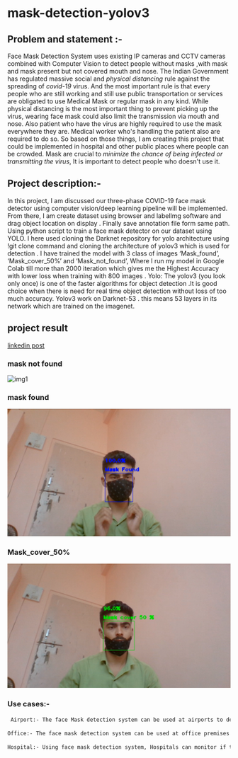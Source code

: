 # mask-detection-yolov3
## Problem and statement :- 
Face Mask Detection System uses existing IP cameras and CCTV cameras combined with Computer Vision to detect people without masks ,with mask and mask present but not covered mouth and nose.
          The Indian Government has regulated massive social and *physical distancing* rule against the spreading of *covid-19* virus. And the most important rule is that every people who are still working and still use public transportation or services are obligated to use Medical Mask or regular mask in any kind.
While physical distancing is the most important thing to prevent picking up the virus, wearing face mask could also limit the transmission via mouth and nose.
Also patient who have the virus are highly required to use the mask everywhere they are.
Medical worker who's handling the patient also are required to do so.
So based on those things, I am creating this project that could be implemented in hospital and other public places where people can be crowded.
Mask are crucial to *minimize the chance of being infected or transmitting the virus*, It is important to detect people who doesn't use it. 


## Project description:-
In this project, I am discussed our three-phase COVID-19 face mask detector using computer vision/deep learning pipeline will be implemented.
        From there,  I am create dataset using browser and labellmg software and drag object location on display .  Finally save annotation file form same path. Using python script to train a face mask detector on our dataset using YOLO.  I  here used cloning the Darknet repository for yolo architecture using !git clone command and cloning the architecture of yolov3 which is used for detection .
          I have trained the model with 3 class of images ‘Mask_found’, ‘Mask_cover_50%’  and ‘Mask_not_found’, Where I run my model in Google Colab till more than 2000 iteration which gives me the Highest Accuracy with lower loss when training with 800 images .
Yolo: The yolov3 (you look only once) is one of the faster algorithms for object detection .It is good choice when there is need for real time object detection without loss of  too much accuracy. Yolov3 work on Darknet-53 . this means 53 layers in its network which are trained on the imagenet. 


## project result
[linkedin post](https://www.linkedin.com/posts/vishal-patil-b6a3a0195_artificialintelligence-security-india-activity-6713762928736133120-6xtJ)

### mask not found
![img1](https://github.com/vishalbpatil1/mask-detection-yolov3/blob/main/%E2%80%ABimg1.png)

### mask found
![img2](https://github.com/vishalbpatil1/mask-detection-yolov3/blob/main/img3.png)

### Mask_cover_50%
![img3](https://github.com/vishalbpatil1/mask-detection-yolov3/blob/main/img2.png)


### Use cases:-
```bash
 Airport:- The face Mask detection system can be used at airports to detect travelers without masks. Face data of travelers can be captured in the system at the entrance.   If a traveler is found to be without a face mask, their picture is sent to the airport authorities so that they could take quick action. If the person’s face is already       stored, like the face of an Airport worker, it can send the alert to the worker’s phone directly.
 ```
 ```bash
Office:- The face mask detection system can be used at office premises to detect if employees are maintaining safety standards at work. It monitors employees without      masks and sends them a reminder to wear a mask. The reports can be downloaded or sent an email at the end of the day to capture people who are not complying with the regulations or the requirements. 
 ```
 ```bash
Hospital:- Using face mask detection system, Hospitals can monitor if their staff is wearing masks during their shift or not. If any health worker is found without a mask, they will receive a notification with a reminder to wear a mask. Also, if quarantine people who are required to wear a mask, the system can keep an eye and detect if the mask is present or not and send notification automatically or repot to the authorities.
```

